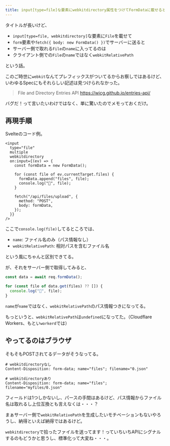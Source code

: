 ```yaml
---
title: input[type=file]な要素にwebkitdirectory属性をつけてFormDataに載せると、filenameがnameではなくwebkitRelativePathになる
---
```


タイトルが長いけど、

- `input[type=file, webkitdirectory]`な要素に`File`を載せて
- `form`要素や`fetch({ body: new FormData() })`でサーバーに送ると
- サーバー側で取れる`File`の`name`に入ってるのは
- クライアント側での`File`の`name`ではなく`webkitRelativePath`

という話。

このご時世に`webkit`なんてプレフィックスがついてるからお察しではあるけど、いわゆるSpecにもそれらしい記述は見つけられなかった。

> File and Directory Entries API
> https://wicg.github.io/entries-api/

バグだ！って言いたいわけではなく、単に驚いたのでメモっておくだけ。

## 再現手順

Svelteのコード例。

```svelte
<input
  type="file"
  multiple
  webkitdirectory
  on:input={(ev) => {
    const formData = new FormData();

    for (const file of ev.currentTarget.files) {
      formData.append("files", file);
      console.log("👀", file);
    }

    fetch("/api/files/upload", {
      method: "POST",
      body: formData,
    });
  }}
/>
```

ここで`console.log(file)`してるところでは、

- `name`: ファイル名のみ（パス情報なし）
- `webkitRelativePath`: 相対パスを含むファイル名

という風にちゃんと区別できてる。

が、それをサーバー側で取得してみると、

```js
const data = await req.formData();

for (const file of data.get(files) ?? []) {
  console.log("👀", file);
}
```

`name`が`name`ではなく、`webkitRelativePath`のパス情報つきになってる。

もっというと、`webkitRelativePath`は`undefined`になってた。（Cloudflare Workers、もとい`workerd`では）

## やってるのはブラウザ

そもそもPOSTされてるデータがそうなってる。

```
# webkitdirectoryなし
Content-Disposition: form-data; name="files"; filename="0.json"

# webkitdirectoryあり
Content-Disposition: form-data; name="files"; filename="myfiles/0.json"
```

フィールドは1つしかないし、パースの手間はあるけど、パス情報からファイル名は取れるし上位互換とも言えなくは・・・？

まぁサーバー側で`webkitRelativePath`を生成したいモチベーションもないやろうし、納得といえば納得ではあるけど。

`webkitdirectory`で拾ったファイルを送ってます！っていちいちAPIにシグナルするのもどうかと思うし、標準化って大変ね・・・。
